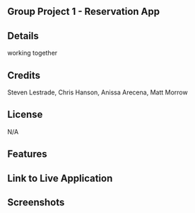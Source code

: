 ## Group Project 1 - Reservation App

## Details
working together 

## Credits
Steven Lestrade, Chris Hanson, Anissa Arecena, Matt Morrow

## License

N/A

## Features


## Link to Live Application


## Screenshots
